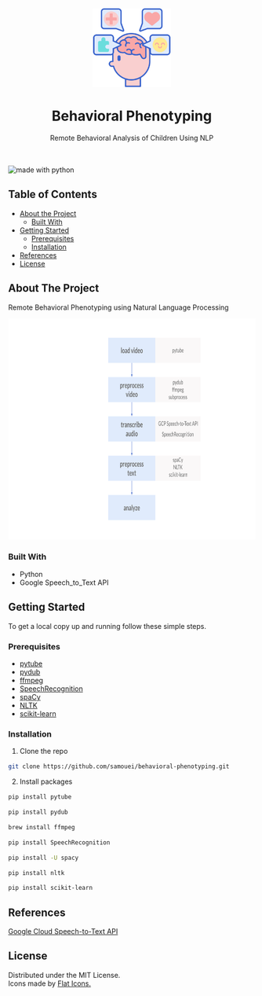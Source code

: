 
<!-- PROJECT LOGO -->
<br />
<p align="center">
  <img src="Images/psychology.png" width="160" height="160">

  <h1 align="center">Behavioral Phenotyping</h1>

  <p align="center">
    Remote Behavioral Analysis of Children Using NLP
    <br />
    <br />
    <br />
  </p>
</p>
<img src="https://img.shields.io/badge/repo%20status-WIP-ffea92.svg?style=flat-square" alt="made with python">

<!-- TABLE OF CONTENTS -->
## Table of Contents

* [About the Project](#about-the-project)
  * [Built With](#built-with)
* [Getting Started](#getting-started)
  * [Prerequisites](#prerequisites)
  * [Installation](#installation)
* [References](#references)
* [License](#license)




<!-- ABOUT THE PROJECT -->
## About The Project

Remote Behavioral Phenotyping using Natural Language Processing
<p align="center">
<img src="Images/Behavioral_Diagrams.svg" width="765" height="450">
</p>


### Built With

* Python
* Google Speech_to_Text API




<!-- GETTING STARTED -->
## Getting Started

To get a local copy up and running follow these simple steps.

### Prerequisites

* [pytube](https://pypi.org/project/pytube/)
* [pydub](https://pypi.org/project/pydub/)
* [ffmpeg](https://ffmpeg.org/)
* [SpeechRecognition](https://pypi.org/project/SpeechRecognition/)
* [spaCy](https://spacy.io/)
* [NLTK](https://www.nltk.org/index.html)
* [scikit-learn](https://pypi.org/project/scikit-learn/)




### Installation

1. Clone the repo
```sh
git clone https://github.com/samouei/behavioral-phenotyping.git
```
2. Install packages
```sh
pip install pytube
```
```sh
pip install pydub
```
```sh
brew install ffmpeg
```
```sh
pip install SpeechRecognition
```
```sh
pip install -U spacy
```
```sh
pip install nltk
```
```sh
pip install scikit-learn
```


<!-- References -->
## References
[Google Cloud Speech-to-Text API](https://cloud.google.com/speech-to-text) 

<!-- LICENSE -->
## License

Distributed under the MIT License. <br/>
Icons made by <a href="https://flat-icons.com/" title="Flat Icons"> Flat Icons.</a> 


